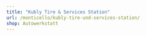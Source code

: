 ```yaml
---
title: "Kubly Tire & Services Station"
url: /monticello/kubly-tire-und-services-station/
shop: Autowerkstatt
---
```

